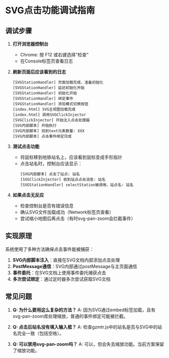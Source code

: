 # SVG点击功能调试指南

## 调试步骤

1. **打开浏览器控制台**
   - Chrome: 按 F12 或右键选择"检查"
   - 在Console标签页查看日志

2. **刷新页面后应该看到的日志**
   ```
   [SVGStationHandler] 页面加载完成，准备初始化
   [SVGStationHandler] 延迟初始化开始
   [SVGStationHandler] 初始化开始
   [SVGStationHandler] 绑定事件
   [SVGStationHandler] 添加模式切换按钮
   [index.html] SVG主视图加载完成
   [index.html] 调用SVGClickInjector
   [SVGClickInjector] 开始注入点击处理器
   [SVG内部脚本] 开始执行
   [SVG内部脚本] 找到text元素数量: XXX
   [SVG内部脚本] 点击事件绑定完成
   ```

3. **测试点击功能**
   - 将鼠标移到地铁站名上，应该看到鼠标变成手形指针
   - 点击站名时，控制台应该显示：
     ```
     [SVG内部脚本] 点击了站点: 站名
     [SVGClickInjector] 收到站点点击消息: 站名
     [SVGStationHandler] selectStation被调用，站点名: 站名
     ```

4. **如果点击无反应**
   - 检查控制台是否有错误信息
   - 确认SVG文件加载成功（Network标签页查看）
   - 尝试缩小地图后再点击（有时svg-pan-zoom会拦截事件）

## 实现原理

系统使用了多种方法确保点击事件能被捕获：

1. **SVG内部脚本注入**：直接在SVG文档内部添加点击处理
2. **PostMessage通信**：SVG内部通过postMessage与主页面通信
3. **事件委托**：在SVG文档上使用事件委托捕获点击
4. **多次尝试绑定**：通过定时器多次尝试获取SVG文档

## 常见问题

1. **Q: 为什么要用这么复杂的方法？**
   A: 因为SVG通过embed标签加载，且有svg-pan-zoom库处理缩放，普通的事件绑定可能被拦截。

2. **Q: 点击后站名没有填入输入框？**
   A: 检查gzmtr.js中的站名是否与SVG中的站名完全一致（包括空格）。

3. **Q: 可以禁用svg-pan-zoom吗？**
   A: 可以，但会失去缩放功能。当前方案保留了缩放功能。 